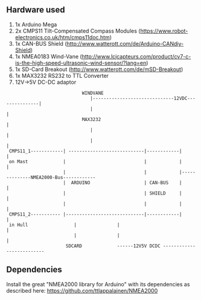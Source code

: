 Hardware used
----------------------------------------------------------------------------

1) 1x Arduino Mega
2) 2x CMPS11 Tilt-Compensated Compass Modules (https://www.robot-electronics.co.uk/htm/cmps11doc.htm)
3) 1x CAN-BUS Shield (http://www.watterott.com/de/Arduino-CANdiy-Shield)
4) 1x NMEA0183 Wind-Vane (http://www.lcjcapteurs.com/product/cv7-c-is-the-high-speed-ultrasonic-wind-sensor/?lang=en)
5) 1x SD-Card Breakout (http://www.watterott.com/de/mSD-Breakout)
6) 1x MAX3232 RS232 to TTL Converter
7) 12V->5V DC-DC adaptor

```
                            WINDVANE                                                    
                               |------------------------------12VDC---------------|
                               |                                                  |
                            MAX3232                                               |
                               |                                                  |   
                               |                                                  |
 CMPS11_1------------| ----------------------------|------------|                  |                                 
 on Mast             |                             |            |                  |                                      
                     |                             |            |--------------NMEA2000-Bus------------                             
                     |  ARDUINO                    | CAN-BUS    |                  |                       
                     |                             | SHIELD     |                  |                     
                     |                             |            |                  |                     
 CMPS11_2----------- |-----------------------------|------------|                  |                               
 in Hull                 |               |                                         |
                         |               |                                         |
                      SDCARD             ------12V5V DCDC -------------------------- 
```

Dependencies
----------------------------------------------------------------------------

Install the great "NMEA2000 library for Arduino" with its dependencies as described here:
https://github.com/ttlappalainen/NMEA2000
